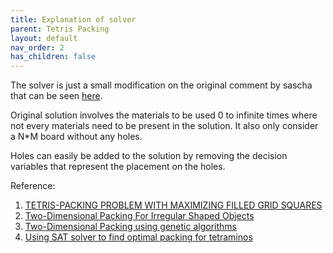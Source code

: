 ```yaml
---
title: Explanation of solver
parent: Tetris Packing
layout: default
nav_order: 2
has_children: false
---
```


The solver is just a small modification on the original comment by sascha that can be seen [here](https://stackoverflow.com/questions/47918792/2d-bin-packing-on-a-grid).

Original solution involves the materials to be used 0 to infinite times where not every materials need to be present in the solution. It also only consider a N*M board without any holes.

Holes can easily be added to the solution by removing the decision variables that represent the placement on the holes.

Reference:
1. [TETRIS-PACKING PROBLEM WITH MAXIMIZING FILLED GRID SQUARES ](https://broncoscholar.library.cpp.edu/bitstream/handle/10211.3/116668/ToPaulJohnAlonte_Thesis2006.pdf?sequence=6)
2. [Two-Dimensional Packing For Irregular Shaped Objects](https://citeseerx.ist.psu.edu/viewdoc/download?doi=10.1.1.68.8042&rep=rep1&type=pdf)
3. [Two-Dimensional Packing using genetic algorithms](https://www.researchgate.net/publication/225239357_Two-Dimensional_Packing_Problems_Using_Genetic_Algorithms)
4. [Using SAT solver to find optimal packing for tetraminos](https://stackoverflow.com/questions/47918792/2d-bin-packing-on-a-grid)